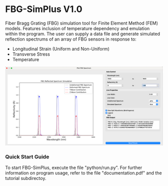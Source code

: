 # FBG-SimPlus V1.0

Fiber Bragg Grating (FBG) simulation tool for Finite Element Method (FEM) models. Features inclusion of temperature dependency and emulation within the program. The user can supply a data file and generate simulated reflection spectrums of an array of FBG sensors in response to:
* Longitudinal Strain (Uniform and Non-Uniform)
* Transverse Stress
* Temperature

![FBG-SimPlus Cover](python/GUI/resources/header.png)

### Quick Start Guide

To start FBG-SimPlus, execute the file "python/run.py". For further information on program usage, refer to the file "documentation.pdf" and the tutorial subdirectoy.
